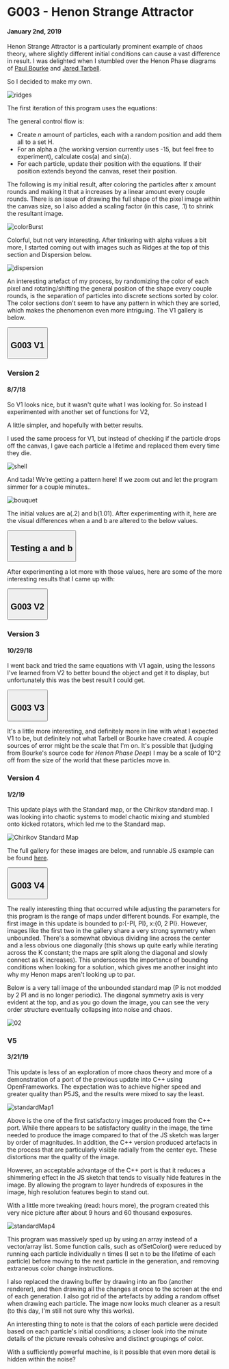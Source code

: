 <script src='https://cdnjs.cloudflare.com/ajax/libs/mathjax/2.7.5/latest.js?config=TeX-MML-AM_CHTML' async></script>

# G003 - Henon Strange Attractor
#### January 2nd, 2019

Henon Strange Attractor is a particularly prominent example of chaos theory, where slightly different initial conditions can cause a vast difference in result. I was delighted when I stumbled over the Henon Phase diagrams of [Paul Bourke](http://paulbourke.net/fractals/henonphase/) and [Jared Tarbell](http://www.complexification.net/gallery/machines/henonPhaseDeep/).

So I decided to make my own.

![ridges](./images/henon_strange_attractor/V1/ridges.png)

The first iteration of this program uses the equations:

<script type="math/tex">x_{n+1} = x_n \cos{a} - (y_n - (x_{n2}^2)) \sin{a}</script>

<script type="math/tex">y_{n+1} = x_n \sin{a} + (y_n - (x_{n2}^2)) \cos{a}</script>

The general control flow is:

* Create *n* amount of particles, each with a random position and add them all to a set H.
* For an alpha a (the working version currently uses -15, but feel free to experiment), calculate cos(a) and sin(a).
* For each particle, update their position with the equations. If their position extends beyond the canvas, reset their position.

The following is my initial result, after coloring the particles after x amount rounds and making it that a increases by a linear amount every couple rounds. There is an issue of drawing the full shape of the pixel image within the canvas size, so I also added a scaling factor (in this case, .1) to shrink the resultant image.

![colorBurst](./images/henon_strange_attractor/V1/colorBurst.png)

Colorful, but not very interesting. After tinkering with alpha values a bit more, I started coming out with images such as Ridges at the top of this section and Dispersion below.

![dispersion](./images/henon_strange_attractor/V1/dispersion.png)

An interesting artefact of my process, by randomizing the color of each pixel and rotating/shifting the general position of the shape every couple rounds, is the separation of particles into discrete sections sorted by color. The color sections don't seem to have any pattern in which they are sorted, which makes the phenomenon even more intriguing. The V1 gallery is below.

<div class="flex-container">
    <section>
        <button class="accordion"><h2>G003 V1</h2></button>
        <div id="G003V1Gallery" class="panel"></div>
        <script>
            let G003V1Container = document.getElementById("G003V1Gallery");
            let G003V1Pictures = ["png", "beams", "colorBurst", "cylindricalSections",
                "diffraction", "diffraction2", "dispersion", "pixelSun", "ridges", "vortex"];
            for (let i = 1; i < G003V1Pictures.length; i++) {
                let src = "./images/henon_strange_attractor/V1/" + G003V1Pictures[i] + "." + G003V1Pictures[0];
                let img = new Image();
                img.src = src;
                G003V1Container.appendChild(img);
          }
        </script>
    </section>
</div>

### Version 2
#### 8/7/18

So V1 looks nice, but it wasn't quite what I was looking for. So instead I experimented with another set of functions for V2,

<script type="math/tex">x_{n+1} = 1 - a*x(n)^2 + x(n)</script>

<script type="math/tex">y_{n+1} = b*x(n)</script>

A little simpler, and hopefully with better results.

I used the same process for V1, but instead of checking if the particle drops off the canvas, I gave each particle a lifetime and replaced them every time they die.

![shell](./images/henon_strange_attractor/V2/shell.png)

And tada! We're getting a pattern here! If we zoom out and let the program simmer for a couple minutes..

![bouquet](./images/henon_strange_attractor/V2/bouquet.png)

The initial values are a(.2) and b(1.01). After experimenting with it, here are the visual differences when a and b are altered to the below values.

<div class="flex-container">
    <section>
        <button class="accordion"><h2>Testing a and b</h2></button>
        <div id="G003V2Experiments" class="panel"></div>
        <script>
            let G003V2Experiments = document.getElementById("G003V2Experiments");
            let G003V2ExpPictures = ["png", "a_2b_93", "a_2b_97", "a_2b1_01", "a_4b1_01",
                "a_17b1_01", "a2b1_1"];
            for (let i = 1; i < G003V2ExpPictures.length; i++) {
                let src = "./images/henon_strange_attractor/" + G003V2ExpPictures[i] + "." + G003V2ExpPictures[0];
                let img = new Image();
                img.src = src;
                G003V2Experiments.appendChild(img);
            }
        </script>
    </section>
</div>

After experimenting a lot more with those values, here are some of the more interesting results that I came up with:

<div class="flex-container">
    <section>
        <button class="accordion"><h2>G003 V2</h2></button>
        <div id="G003V2Gallery" class="panel"></div>
        <script>
            let G003V2Container = document.getElementById("G003V2Gallery");
            let G003V2Pictures = ["png", "bouquet", "claws", "jellyfish", "outline",
                "nikeLogo", "strangeObject", "strangeObject2", "brightman"];
            for (let i = 1; i < G003V2Pictures.length; i++) {
                let src = "./images/henon_strange_attractor/V2/" + G003V2Pictures[i] + "." + G003V2Pictures[0];
                let img = new Image();
                img.src = src;
                G003V2Container.appendChild(img);
            }
        </script>
    </section>
</div>

### Version 3
#### 10/29/18

I went back and tried the same equations with V1 again, using the lessons I've learned from V2 to better bound the object and get it to display, but unfortunately this was the best result I could get.

<div class="flex-container">
    <section>
        <button class="accordion"><h2>G003 V3</h2></button>
        <div id="G003V3Gallery" class="panel"></div>
        <script>
            let G003V3Container = document.getElementById("G003V3Gallery");
            let G003V3Pictures = ["png", "001", "flowerPetal"];
            for (let i = 1; i < G003V3Pictures.length; i++) {
                let src = "./images/henon_strange_attractor/V3/" + G003V3Pictures[i] + "." + G003V3Pictures[0];
                let img = new Image();
                img.src = src;
                G003V3Container.appendChild(img);
            }
        </script>
    </section>
</div>

It's a little more interesting, and definitely more in line with what I expected V1 to be, but definitely not what Tarbell or Bourke have created. A couple sources of error might be the scale that I'm on. It's possible that (judging from Bourke's source code for *Henon Phase Deep*) I may be a scale of 10^2 off from the size of the world that these particles move in.

### Version 4
#### 1/2/19

This update plays with the Standard map, or the Chirikov standard map. I was looking into chaotic systems to model chaotic mixing and stumbled onto kicked rotators, which led me to the Standard map.

![Chirikov Standard Map](./images/henon_strange_attractor/V4/chirikov_standard_map.png)

The full gallery for these images are below, and runnable JS example
can be found [here](./res/G003/page/G003_V4.html).

<div class="flex-container">
    <section>
        <button class="accordion"><h2>G003 V4</h2></button>
        <div id="G003V4Gallery" class="panel"></div>
        <script>
            let G003V4Container = document.getElementById("G003V4Gallery");
            let G003V4Pictures = ["png", "04", "05", "01", "03", "06",
                "07", "xenon", "fanblades", "light", "petals", "wave"];
            for (let i = 1; i < G003V4Pictures.length; i++) {
                let src = "./images/henon_strange_attractor/V4/" + G003V4Pictures[i] + "." + G003V4Pictures[0];
                let img = new Image();
                img.src = src;
                G003V4Container.appendChild(img);
            }
        </script>
    </section>
</div>

The really interesting thing that occurred while adjusting the parameters for this program is the range of maps under different bounds. For example, the first image in this update is bounded to p:{-PI, PI}, x:{0, 2 PI}. However, images like the first two in the gallery share a very strong symmetry when unbounded. There's a somewhat obvious dividing line across the center and a less obvious one diagonally (this shows up quite early while iterating across the K constant; the maps are split along the diagonal and slowly connect as K increases). This underscores the importance of bounding conditions when looking for a solution, which gives me another insight into why my Henon maps aren't looking up to par.

Below is a very tall image of the unbounded standard map (P is not modded by 2 PI and is no longer periodic). The diagonal symmetry axis is very evident at the top, and as you go down the image, you can see the very order structure eventually collapsing into noise and chaos.

![02](./images/henon_strange_attractor/V4/02.png)

### V5
#### 3/21/19

This update is less of an exploration of more chaos theory and more of a demonstration of a port of the previous update into C++ using OpenFrameworks. The expectation was to achieve higher speed and greater quality than P5JS, and the results were mixed to say the least.

![standardMap1](./images/henon_strange_attractor/V5/standardMap1.png)

Above is the one of the first satisfactory images produced from the C++ port. While there appears to be satisfactory quality in the image, the time needed to produce the image compared to that of the JS sketch was larger by order of magnitudes. In addition, the C++ version produced artefacts in the process that are particularly visible radially from the center eye. These distortions mar the quality of the image.

However, an acceptable advantage of the C++ port is that it reduces a shimmering effect in the JS sketch that tends to visually hide features in the image. By allowing the program to layer hundreds of exposures in the image, high resolution features begin to stand out.

With a little more tweaking (read: hours more), the program created this very nice picture after about 9 hours and 60 thousand exposures.

![standardMap4](./images/henon_strange_attractor/V5/standardMap4.png)

This program was massively sped up by using an array instead of
a vector/array list. Some function calls, such as ofSetColor() were reduced by running each particle individually n times (I set n to be the lifetime of each particle) before moving to the next particle in the generation, and removing extraneous color change instructions.

I also replaced the drawing buffer by drawing into an fbo (another renderer), and then drawing all the changes at once to the screen at the end of each generation. I also got rid of the artefacts by adding a random offset when drawing each particle. The image now looks much cleaner as a result (to this day, I'm still not sure why this works).

An interesting thing to note is that the colors of each particle were decided based on each particle's initial conditions; a closer look into the minute details of the picture reveals cohesive and distinct groupings of color.

With a sufficiently powerful machine, is it possible that even
more detail is hidden within the noise?

<!--expander for galleries-->
<script src="res/gallery-expander.js"></script>

